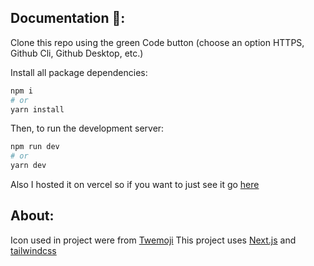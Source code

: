 ## Documentation 📃:

Clone this repo using the green Code button (choose an option HTTPS, Github Cli, Github Desktop, etc.)

Install all package dependencies:

```bash
npm i
# or
yarn install
```

Then, to run the development server:

```bash
npm run dev
# or
yarn dev
```
Also I hosted it on vercel so if you want to just see it go [here](https://dog-pics-sage.vercel.app/)

## About:
Icon used in project were from [Twemoji](https://twemoji.twitter.com/)
This project uses [Next.js](https://nextjs.org/) and [tailwindcss](https://tailwindcss.com/)

